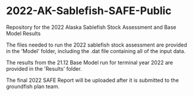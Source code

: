 # 2022-AK-Sablefish-SAFE-Public
Repository for the 2022 Alaska Sablefish Stock Assessment and Base Model Results

The files needed to run the 2022 sablefish stock assessment are provided in the 'Model' folder, including the .dat file containing all of the input data.

The results from the 21.12 Base Model run for terminal year 2022 are provided in the 'Results' folder.

The final 2022 SAFE Report will be uploaded after it is submitted to the groundfish plan team.
